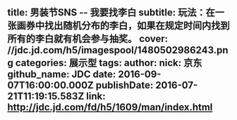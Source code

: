 title: 男装节SNS -- 我要找李白
subtitle: 玩法：在一张画券中找出随机分布的李白，如果在规定时间内找到所有的李白就有机会参与抽奖。
cover: //jdc.jd.com/h5/imagespool/1480502986243.png
categories: 展示型
tags:
author:
  nick: 京东
  github_name: JDC
date: 2016-09-07T16:00:00.000Z
publishDate: 2016-07-21T11:19:15.583Z
link: http://jdc.jd.com/fd/h5/1609/man/index.html
---

